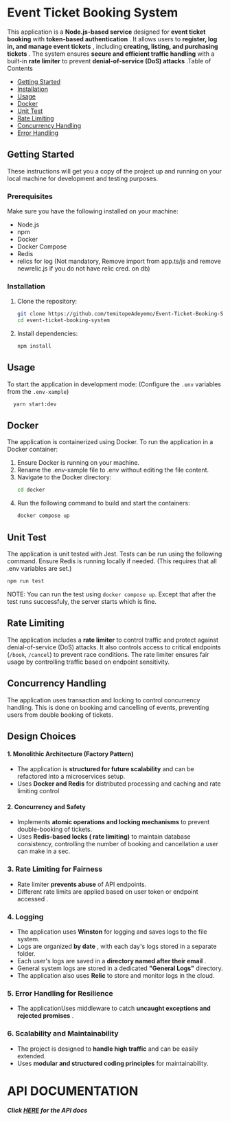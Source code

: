 # Event Ticket Booking System

This application is a **Node.js-based service** designed for **event ticket booking** with  **token-based authentication** . It allows users to  **register, log in, and manage event tickets** , including  **creating, listing, and purchasing tickets** . The system ensures **secure and efficient traffic handling** with a built-in **rate limiter** to prevent  **denial-of-service (DoS) attacks** .Table of Contents

* [Getting Started]()
* [Installation]()
* [Usage]()
* [Docker](.)
* [Unit Test]()
* [Rate Limiting]()
* [Concurrency Handling]()
* [Error Handling]()

## Getting Started

These instructions will get you a copy of the project up and running on your local machine for development and testing purposes.

### Prerequisites

Make sure you have the following installed on your machine:

* Node.js
* npm
* Docker
* Docker Compose
* Redis
* relics for log (Not mandatory, Remove import from app.ts/js and remove newrelic.js if you do not have relic cred. on db)

### Installation

1. Clone the repository:
   ```bash
   git clone https://github.com/temitopeAdeyemo/Event-Ticket-Booking-System.git
   cd event-ticket-booking-system
   ```
2. Install dependencies:
   ```bash
   npm install
   ```

## Usage

To start the application in development mode: (Configure the `.env` variables from the `.env-xample`)

```bash
  yarn start:dev
```

## Docker

The application is containerized using Docker. To run the application in a Docker container:

1. Ensure Docker is running on your machine.
2. Rename the .env-xample file to .env without editing the file content.
3. Navigate to the Docker directory:
   ```bash
   cd docker
   ```
4. Run the following command to build and start the containers:
   ```bash
   docker compose up
   ```

## Unit Test

The application is unit tested with Jest. Tests can be run using the following command. Ensure Redis is running locally if needed. (This requires that all .env variables are set.)

```bash
npm run test 
```

NOTE: You can run the test using `docker compose up`. Except that after the test runs successfuly, the server starts which is fine.

## Rate Limiting

The application includes a **rate limiter** to control traffic and protect against denial-of-service (DoS) attacks. It also controls access to critical endpoints (`/book`, `/cancel`) to prevent race conditions. The rate limiter ensures fair usage by controlling traffic based on endpoint sensitivity.

## Concurrency Handling

The application uses transaction and locking to control concurrency handling. This is done on booking amd cancelling of events, preventing users from double booking of tickets.

## Design Choices

#### 1. **Monolithic Architecture (Factory Pattern)**

* The application is **structured for future scalability** and can be refactored into a microservices setup.
* Uses **Docker and Redis** for distributed processing and caching and rate limiting control

#### 2. **Concurrency and Safety**

* Implements **atomic operations and locking mechanisms** to prevent double-booking of tickets.
* Uses **Redis-based locks ( rate limiting)** to maintain database consistency, controlling the number of booking and cancellation a user can make in a sec.

### 3. **Rate Limiting for Fairness**

* Rate limiter **prevents abuse** of API endpoints.
* Different rate limits are applied based on user token or endpoint accessed .

### 4. **Logging**

* The application uses **Winston** for logging and saves logs to the file system.
* Logs are organized  **by date** , with each day's logs stored in a separate folder.
* Each user's logs are saved in a  **directory named after their email** .
* General system logs are stored in a dedicated **"General Logs"** directory.
* The application also uses **Relic** to store and monitor logs in the cloud.

### 5. **Error Handling for Resilience**

* The applicationUses middleware to catch  **uncaught exceptions and rejected promises** .

### 6. **Scalability and Maintainability**

* The project is designed to **handle high traffic** and can be easily extended.
* Uses **modular and structured coding principles** for maintainability.

# API DOCUMENTATION

##### Click [HERE](https://documenter.getpostman.com/view/26421274/2sAYX9oLyf) for the API docs
